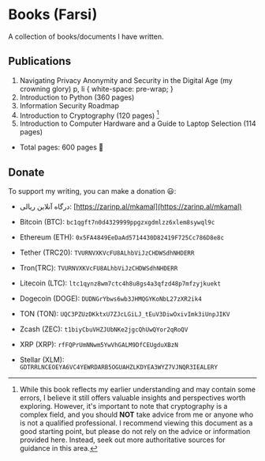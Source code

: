 # Books (Farsi)
A collection of books/documents I have written.

## Publications
1. Navigating Privacy Anonymity and Security in the Digital Age (my crowning glory)
p, li { white-space: pre-wrap; }
2. Introduction to Python (360 pages)
3. Information Security Roadmap
4. Introduction to Cryptography (120 pages) [^1]
5. Introduction to Computer Hardware and a Guide to Laptop Selection (114 pages)

- Total pages: 600 pages 🙂

## Donate
To support my writing, you can make a donation 😃:  
- درگاه آنلاین ریالی: [https://zarinp.al/mkamal](https://zarinp.al/mkamal)

- Bitcoin (BTC): `bc1qgft7n0d4329999ppgzxgdmlzz6xlem8sywql9c`
- Ethereum (ETH): `0x5FA4849EeDaAd5714430D82419F725Cc786D8e8c`
- Tether (TRC20): `TVURNVXKVcFU8ALhbViJzCHDWSdhNHDERR`
- Tron(TRC): `TVURNVXKVcFU8ALhbViJzCHDWSdhNHDERR`
- Litecoin (LTC): `ltc1qynz8wm7ctc4h8u8gs4a3qfzd48p7mfzyjkuekt`
- Dogecoin (DOGE): `DUDNGrYbws6wb3JHMQGYKoNbL27zXR2ik4`
- TON (TON): `UQC3PZUzDKktxU7ZJcLGiLJ_tEuV3DiwOxivImk3iUnpJIKV`
- Zcash (ZEC): `t1biyCbuVHZJUbNKe2jgcQhUwQYor2qRoQV`
- XRP (XRP): `rfFQPrUmNNwm5YwVhGALM9DfCEUgduXBzN`
- Stellar (XLM): `GDTRRLNCEOEYA6VC4YEWRDARB5OGUAHZLKDYEA3WYZ7VJNQR3IEALERY`

[^1]: While this book reflects my earlier understanding and may contain some  errors, I believe it still offers valuable insights and perspectives worth exploring. However, it's important to note that cryptography is a complex field, and you should **NOT** take advice from me or anyone who is not a qualified professional. I recommend viewing this document as a good starting point, but please do not rely on the advice or information provided here. Instead, seek out more authoritative sources for guidance in this area.
